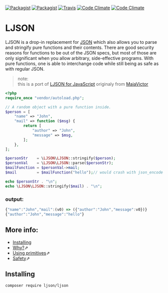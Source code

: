 [![Packagist](https://img.shields.io/packagist/v/Kanti/ljson.svg?style=flat-square)](https://packagist.org/packages/kanti/ljson)
[![Packagist](https://img.shields.io/packagist/l/kanti/ljson.svg?style=flat-square)](https://opensource.org/licenses/MIT)
[![Travis](https://img.shields.io/travis/Kanti/LJSON.svg?style=flat-square)](https://travis-ci.org/Kanti/LJSON/)
[![Code Climate](https://img.shields.io/codeclimate/github/Kanti/LJSON.svg?style=flat-square)](https://codeclimate.com/github/Kanti/LJSON)
[![Code Climate](https://img.shields.io/codeclimate/coverage/github/Kanti/LJSON.svg?style=flat-square)](https://codeclimate.com/github/Kanti/LJSON/coverage)
# LJSON

LJSON is a drop-in replacement for [JSON](http://www.json.org) which also allows you to parse and stringify pure functions and their contents. There are good security reasons for functions to be out of the JSON specs, but most of those are only significant when you allow arbitrary, side-effective programs. With pure functions, one is able to interchange code while still being as safe as with regular JSON.

> note: <br> this is a port of [LJSON for JavaScript](https://github.com/MaiaVictor/LJSON) originaly from [MaiaVictor](https://github.com/MaiaVictor)

````php
<?php
require_once "vendor/autoload.php";

// A random object with a pure function inside.
$person = [
    "name" => "John",
    "mail" => function ($msg) {
        return [
            "author" => "John",
            "message" => $msg,
        ];
    },
];

$personStr    = \LJSON\LJSON::stringify($person);
$personVal    = \LJSON\LJSON::parse($personStr);
$mailFunction = $personVal->mail;
$mail         = $mailFunction("hello");// would crash with json_encode

echo $personStr . "\n";
echo \LJSON\LJSON::stringify($mail) . "\n";
````

### output:
````js
{"name":"John","mail":(v0) => ({"author":"John","message":v0})}
{"author":"John","message":"hello"}
````

## More info:
- [Installing](#installing)
- <a href="https://github.com/MaiaVictor/LJSON#why" target="_blank">Why?</a>⇗
- <a href="https://github.com/MaiaVictor/LJSON#using-primitives" target="_blank">Using primitives</a>⇗
- <a href="https://github.com/MaiaVictor/LJSON#safety" target="_blank">Safety</a>⇗

## Installing

````batch
composer require ljson/ljson
````
